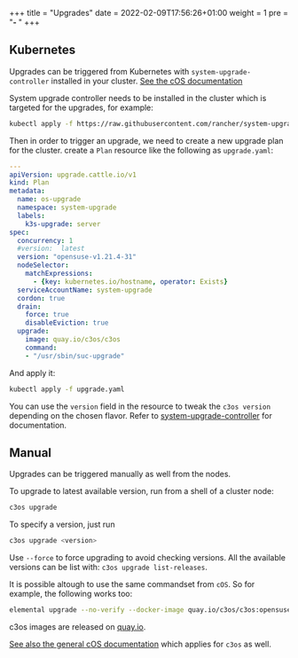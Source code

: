 +++
title = "Upgrades"
date = 2022-02-09T17:56:26+01:00
weight = 1
pre = "<b>- </b>"
+++

## Kubernetes

Upgrades can be triggered from Kubernetes with `system-upgrade-controller` installed in your cluster. [See the cOS documentation](https://rancher-sandbox.github.io/cos-toolkit-docs/docs/getting-started/upgrading/#integration-with-system-upgrade-controller)


System upgrade controller needs to be installed in the cluster which is targeted for the upgrades, for example:

```bash
kubectl apply -f https://raw.githubusercontent.com/rancher/system-upgrade-controller/master/manifests/system-upgrade-controller.yaml
```

Then in order to trigger an upgrade, we need to create a new upgrade plan for the cluster. create a `Plan` resource like the following as `upgrade.yaml`:

```yaml
---
apiVersion: upgrade.cattle.io/v1
kind: Plan
metadata:
  name: os-upgrade
  namespace: system-upgrade
  labels:
    k3s-upgrade: server
spec:
  concurrency: 1
  #version:  latest
  version: "opensuse-v1.21.4-31"
  nodeSelector:
    matchExpressions:
      - {key: kubernetes.io/hostname, operator: Exists}
  serviceAccountName: system-upgrade
  cordon: true
  drain:
    force: true
    disableEviction: true
  upgrade:
    image: quay.io/c3os/c3os
    command:
    - "/usr/sbin/suc-upgrade"
```

And apply it:
```bash
kubectl apply -f upgrade.yaml
```

You can use the `version` field in the resource to tweak the `c3os version` depending on the chosen flavor. Refer to [system-upgrade-controller](https://github.com/rancher/system-upgrade-controller) for documentation.

## Manual

Upgrades can be triggered manually as well from the nodes.

To upgrade to latest available version, run from a shell of a cluster node:

```bash
c3os upgrade
```

To specify a version, just run 

```bash
c3os upgrade <version>
```

Use `--force` to force upgrading to avoid checking versions. All the available versions can be list with: `c3os upgrade list-releases`.

It is possible altough to use the same commandset from `cOS`. So for example, the following works too:

```bash
elemental upgrade --no-verify --docker-image quay.io/c3os/c3os:opensuse-v1.21.4-22
```

c3os images are released on [quay.io](https://quay.io/repository/c3os/c3os).

[See also the general cOS documentation](https://rancher-sandbox.github.io/cos-toolkit-docs/docs/getting-started/upgrading/#upgrade-to-a-specific-container-image) which applies for `c3os` as well.